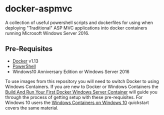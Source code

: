 # docker-aspmvc

A collection of useful powershell scripts and dockerfiles for using when deploying "Traditional" ASP MVC applications into docker containers running Microsoft Windows Server 2016. 


## Pre-Requisites

* [Docker][4] v1.13
* [PowerShell][5]
* Windows10 Anniversary Edition or Windows Server 2016

To use images from this repository you will need to switch Docker to using Windows Containers. If you are new to Docker or Windows Containers the [Build And Run Your First Docker Windows Server Container][3] will guide you through the process of getting setup with these pre-requisites. For Windows 10 users the [Windows Containers on Windows 10][7] quickstart covers the same material.


 [1]: https://our.umbraco.org/contribute/releases/759
 [2]: https://docs.microsoft.com/en-us/virtualization/windowscontainers/quick-start/quick-start-windows-server
 [3]: https://blog.docker.com/2016/09/build-your-first-docker-windows-server-container/
 [4]: https://www.docker.com/
 [5]: https://msdn.microsoft.com/en-us/powershell/mt173057.aspx
 [7]: https://docs.microsoft.com/en-us/virtualization/windowscontainers/quick-start/quick-start-windows-10
